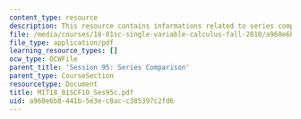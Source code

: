 ```yaml
---
content_type: resource
description: This resource contains informations related to series comparison.
file: /media/courses/18-01sc-single-variable-calculus-fall-2010/a960e6b8441b5e3ec8acc385397c2fd6_MIT18_01SCF10_Ses95c.pdf
file_type: application/pdf
learning_resource_types: []
ocw_type: OCWFile
parent_title: 'Session 95: Series Comparison'
parent_type: CourseSection
resourcetype: Document
title: MIT18_01SCF10_Ses95c.pdf
uid: a960e6b8-441b-5e3e-c8ac-c385397c2fd6
---
```

